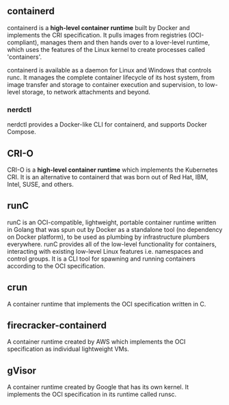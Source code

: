 ## containerd

containerd is a **high-level container runtime** built by Docker and implements the CRI specification. It pulls images from registries (OCI-compliant), manages them and then hands over to a lover-level runtime, which uses the features of the Linux kernel to create processes called 'containers'.

containerd is available as a daemon for Linux and Windows that controls runc. It manages the complete container lifecycle of its host system, from image transfer and storage to container execution and supervision, to low-level storage, to network attachments and beyond.

### nerdctl

nerdctl provides a Docker-like CLI for containerd, and supports Docker Compose.

## CRI-O

CRI-O is a **high-level container runtime** which implements the Kubernetes CRI. It is an alternative to containerd that was born out of Red Hat, IBM, Intel, SUSE, and others.

## runC

runC is an OCI-compatible, lightweight, portable container runtime written in Golang that was spun out by Docker as a standalone tool (no dependency on Docker platform), to be used as plumbing by infrastructure plumbers everywhere. runC provides all of the low-level functionality for containers, interacting with existing low-level Linux features i.e. namespaces and control groups. It is a CLI tool for spawning and running containers according to the OCI specification.

## crun

A container runtime that implements the OCI specification written in C.

## firecracker-containerd

A container runtime created by AWS which implements the OCI specification as individual lightweight VMs.

## gVisor

A container runtime created by Google that has its own kernel. It implements the OCI specification in its runtime called runsc.
